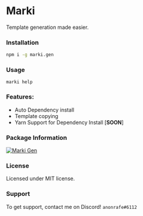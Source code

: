 # Marki

Template generation made easier.

### Installation

```sh
npm i -g marki.gen
```

### Usage

```
marki help
```

### Features:

-   Auto Dependency install
-   Template copying
-   Yarn Support for Dependency Install [**SOON**]

### Package Information

[![Marki Gen](https://img.shields.io/npm/v/marki-gen.png)](https://www.npmjs.com/package/marki-gen)

### License

Licensed under MIT license.

### Support

To get support, contact me on Discord! `anonrafe#6112`

